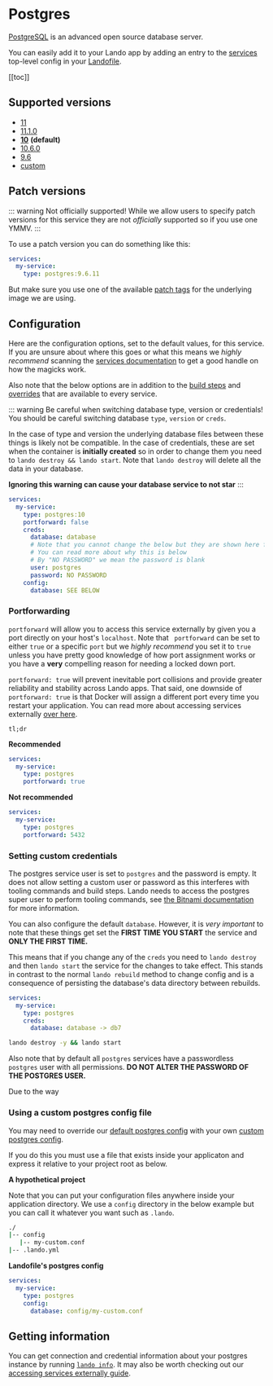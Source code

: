 # Postgres

[PostgreSQL](https://www.postgresql.org/) is an advanced open source database server.

You can easily add it to your Lando app by adding an entry to the [services](./../config/services.md) top-level config in your [Landofile](./../config/lando.md).

[[toc]]

## Supported versions

*   [11](https://hub.docker.com/r/bitnami/postgresql)
*   [11.1.0](https://hub.docker.com/r/bitnami/postgresql)
*   **[10](https://hub.docker.com/r/bitnami/postgresql)** **(default)**
*   [10.6.0](https://hub.docker.com/r/bitnami/postgresql)
*   [9.6](https://hub.docker.com/r/bitnami/postgresql)
*   [custom](./../config/services.md#advanced)

## Patch versions

::: warning Not officially supported!
While we allow users to specify patch versions for this service they are not *officially* supported so if you use one YMMV.
:::

To use a patch version you can do something like this:

```yaml
services:
  my-service:
    type: postgres:9.6.11
```

But make sure you use one of the available [patch tags](https://hub.docker.com/r/bitnami/postgresql/tags) for the underlying image we are using.

## Configuration

Here are the configuration options, set to the default values, for this service. If you are unsure about where this goes or what this means we *highly recommend* scanning the [services documentation](./../config/services.md) to get a good handle on how the magicks work.

Also note that the below options are in addition to the [build steps](./../config/services.md#build-steps) and [overrides](./../config/services.md#overrides) that are available to every service.

::: warning Be careful when switching database type, version or credentials!
You should be careful switching database `type`, `version` or `creds`.

In the case of type and version the underlying database files between these things is likely not be compatible. In the case of credentials, these are set when the container is **initially created** so in order to change them you need to `lando destroy && lando start`. Note that `lando destroy` will delete all the data in your database.


**Ignoring this warning can cause your database service to not star**
:::

```yaml
services:
  my-service:
    type: postgres:10
    portforward: false
    creds:
      database: database
      # Note that you cannot change the below but they are shown here for transparency
      # You can read more about why this is below
      # By "NO PASSWORD" we mean the password is blank
      user: postgres
      password: NO PASSWORD
    config:
      database: SEE BELOW
```

### Portforwarding

`portforward` will allow you to access this service externally by given you a port directly on your host's `localhost`. Note that ` portforward` can be set to either `true` or a specific `port` but we *highly recommend* you set it to `true` unless you have pretty good knowledge of how port assignment works or you have a **very** compelling reason for needing a locked down port.

`portforward: true` will prevent inevitable port collisions and provide greater reliability and stability across Lando apps. That said, one downside of `portforward: true` is that Docker will assign a different port every time you restart your application. You can read more about accessing services externally [over here](./../guides/external-access.md).

`tl;dr`

**Recommended**

```yaml
services:
  my-service:
    type: postgres
    portforward: true
```

**Not recommended**

```yaml
services:
  my-service:
    type: postgres
    portforward: 5432
```

### Setting custom credentials

The postgres service user is set to `postgres` and the password is empty. It does not allow setting a custom user or password as this interferes with tooling commands and build steps. Lando needs to access the postgres super user to perform tooling commands, see [the Bitnami documentation](https://github.com/bitnami/bitnami-docker-postgresql#creating-a-database-user-on-first-run) for more information.

You can also configure the default `database`. However, it is *very important* to note that these things get set the **FIRST TIME YOU START** the service and **ONLY THE FIRST TIME.**

This means that if you change any of the `creds` you need to `lando destroy` and then `lando start` the service for the changes to take effect. This stands in contrast to the normal `lando rebuild` method to change config and is a consequence of persisting the database's data directory between rebuilds.

```yaml
services:
  my-service:
    type: postgres
    creds:
      database: database -> db7
```

```bash
lando destroy -y && lando start
```

Also note that by default all `postgres` services have a passwordless `postgres` user with all permissions. **DO NOT ALTER THE PASSWORD OF THE POSTGRES USER.**

Due to the way

### Using a custom postgres config file

You may need to override our [default postgres config](https://github.com/lando/lando/tree/master/plugins/lando-services/services/postgres) with your own [custom postgres config](https://github.com/postgres/postgres/blob/master/src/backend/utils/misc/postgresql.conf.sample).

If you do this you must use a file that exists inside your applicaton and express it relative to your project root as below.

**A hypothetical project**

Note that you can put your configuration files anywhere inside your application directory. We use a `config` directory in the below example but you can call it whatever you want such as `.lando`.

```bash
./
|-- config
   |-- my-custom.conf
|-- .lando.yml
```

**Landofile's postgres config**

```yaml
services:
  my-service:
    type: postgres
    config:
      database: config/my-custom.conf
```

## Getting information

You can get connection and credential information about your postgres instance by running [`lando info`](./../cli/info.md). It may also be worth checking out our [accessing services externally guide](./../guides/external-access.md).
